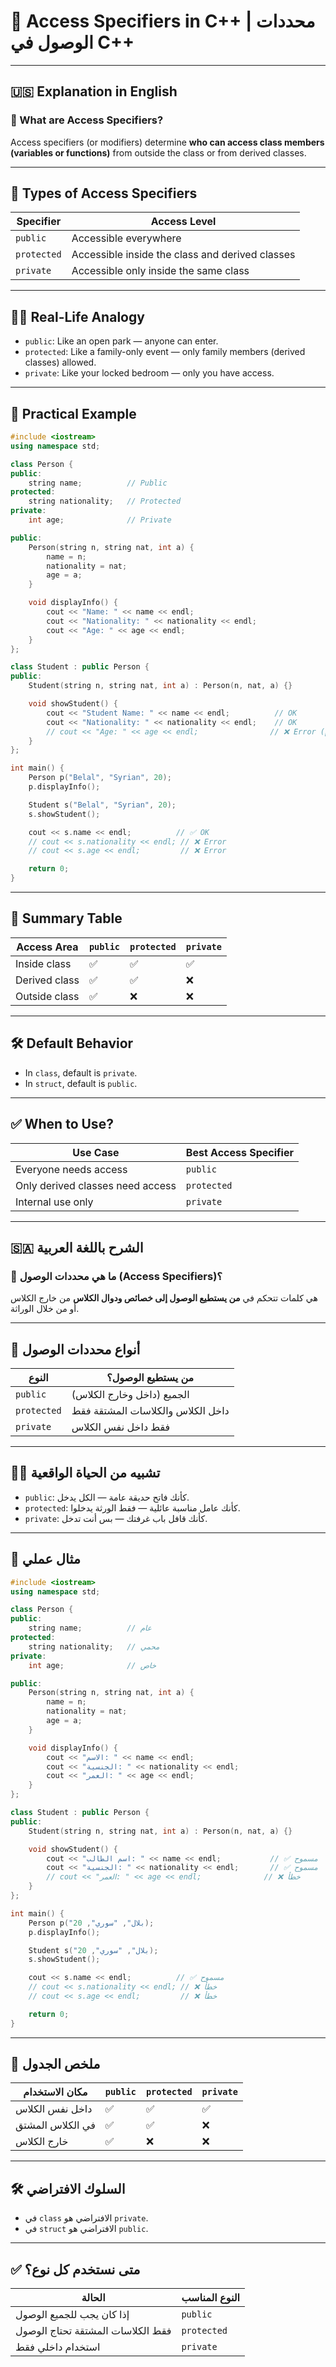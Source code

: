 
# 🔐 Access Specifiers in C++ | محددات الوصول في C++

---

## 🇺🇸 Explanation in English

### 🧠 What are Access Specifiers?

Access specifiers (or modifiers) determine **who can access class members (variables or functions)** from outside the class or from derived classes.

---

## 🚪 Types of Access Specifiers

| Specifier   | Access Level                                  |
|-------------|-----------------------------------------------|
| `public`    | Accessible everywhere                         |
| `protected` | Accessible inside the class and derived classes |
| `private`   | Accessible only inside the same class         |

---

## 👨‍🏫 Real-Life Analogy

- `public`: Like an open park — anyone can enter.
- `protected`: Like a family-only event — only family members (derived classes) allowed.
- `private`: Like your locked bedroom — only you have access.

---

## 🧰 Practical Example

```cpp
#include <iostream>
using namespace std;

class Person {
public:
    string name;          // Public
protected:
    string nationality;   // Protected
private:
    int age;              // Private

public:
    Person(string n, string nat, int a) {
        name = n;
        nationality = nat;
        age = a;
    }

    void displayInfo() {
        cout << "Name: " << name << endl;
        cout << "Nationality: " << nationality << endl;
        cout << "Age: " << age << endl;
    }
};

class Student : public Person {
public:
    Student(string n, string nat, int a) : Person(n, nat, a) {}

    void showStudent() {
        cout << "Student Name: " << name << endl;          // OK
        cout << "Nationality: " << nationality << endl;    // OK
        // cout << "Age: " << age << endl;                // ❌ Error (private)
    }
};

int main() {
    Person p("Belal", "Syrian", 20);
    p.displayInfo();

    Student s("Belal", "Syrian", 20);
    s.showStudent();

    cout << s.name << endl;          // ✅ OK
    // cout << s.nationality << endl; // ❌ Error
    // cout << s.age << endl;         // ❌ Error

    return 0;
}
```

---

## 🧪 Summary Table

| Access Area      | `public` | `protected` | `private` |
|------------------|----------|-------------|-----------|
| Inside class     | ✅       | ✅          | ✅        |
| Derived class    | ✅       | ✅          | ❌        |
| Outside class    | ✅       | ❌          | ❌        |

---

## 🛠️ Default Behavior

- In `class`, default is `private`.
- In `struct`, default is `public`.

---

## ✅ When to Use?

| Use Case                         | Best Access Specifier |
|----------------------------------|------------------------|
| Everyone needs access            | `public`               |
| Only derived classes need access | `protected`            |
| Internal use only                | `private`              |

---

## 🇸🇦 الشرح باللغة العربية

### 🧠 ما هي محددات الوصول (Access Specifiers)؟

هي كلمات تتحكم في **من يستطيع الوصول إلى خصائص ودوال الكلاس** من خارج الكلاس أو من خلال الوراثة.

---

## 🚪 أنواع محددات الوصول

| النوع         | من يستطيع الوصول؟                                |
|---------------|--------------------------------------------------|
| `public`      | الجميع (داخل وخارج الكلاس)                       |
| `protected`   | داخل الكلاس والكلاسات المشتقة فقط                |
| `private`     | فقط داخل نفس الكلاس                              |

---

## 👨‍🏫 تشبيه من الحياة الواقعية

- `public`: كأنك فاتح حديقة عامة — الكل يدخل.
- `protected`: كأنك عامل مناسبة عائلية — فقط الورثة يدخلوا.
- `private`: كأنك قافل باب غرفتك — بس أنت تدخل.

---

## 🧰 مثال عملي

```cpp
#include <iostream>
using namespace std;

class Person {
public:
    string name;          // عام
protected:
    string nationality;   // محمي
private:
    int age;              // خاص

public:
    Person(string n, string nat, int a) {
        name = n;
        nationality = nat;
        age = a;
    }

    void displayInfo() {
        cout << "الاسم: " << name << endl;
        cout << "الجنسية: " << nationality << endl;
        cout << "العمر: " << age << endl;
    }
};

class Student : public Person {
public:
    Student(string n, string nat, int a) : Person(n, nat, a) {}

    void showStudent() {
        cout << "اسم الطالب: " << name << endl;           // ✅ مسموح
        cout << "الجنسية: " << nationality << endl;       // ✅ مسموح
        // cout << "العمر: " << age << endl;              // ❌ خطأ
    }
};

int main() {
    Person p("بلال", "سوري", 20);
    p.displayInfo();

    Student s("بلال", "سوري", 20);
    s.showStudent();

    cout << s.name << endl;          // ✅ مسموح
    // cout << s.nationality << endl; // ❌ خطأ
    // cout << s.age << endl;         // ❌ خطأ

    return 0;
}
```

---

## 🧪 ملخص الجدول

| مكان الاستخدام    | `public` | `protected` | `private` |
|-------------------|----------|-------------|-----------|
| داخل نفس الكلاس    | ✅       | ✅           | ✅         |
| في الكلاس المشتق   | ✅       | ✅           | ❌         |
| خارج الكلاس        | ✅       | ❌           | ❌         |

---

## 🛠️ السلوك الافتراضي

- في `class` الافتراضي هو `private`.
- في `struct` الافتراضي هو `public`.

---

## ✅ متى نستخدم كل نوع؟

| الحالة                             | النوع المناسب         |
|------------------------------------|------------------------|
| إذا كان يجب للجميع الوصول          | `public`               |
| فقط الكلاسات المشتقة تحتاج الوصول  | `protected`            |
| استخدام داخلي فقط                  | `private`              |
